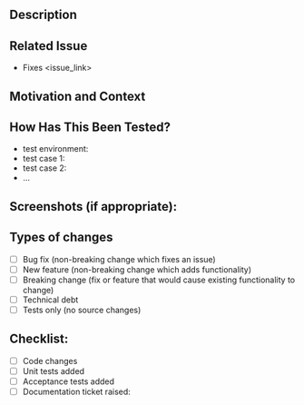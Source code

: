 <!--
Thanks for submitting a change to OpenCloud!

For fixing potential security issues please see https://opencloud.eu/security/

To make it possible for us to get your change reviewed and merged please carefully fill out the requested information below.

Please note that any kind of change needs first be submitted to the main branch which holds the next version of OpenCloud.

Please set the following labels:

- Set label "Status:Needs-Review" for review or "Status:In-Progress" if the PR still has open tasks.
- Assignment: assign to self
- Reviewers: pick at least one
-->

## Description
<!--- Describe your changes in detail -->

## Related Issue
<!--- This project only accepts pull requests related to open issues -->
<!--- If suggesting a new feature or change, please discuss it in an issue first -->
<!--- If fixing a bug, there should be an issue describing it with steps to reproduce -->
<!--- Please link to the issue here: -->
- Fixes <issue_link>

## Motivation and Context
<!--- Why is this change required? What problem does it solve? -->

## How Has This Been Tested?
<!--- Please describe in detail how you tested your changes. -->
<!--- Include details of your testing environment, and the tests you ran to -->
<!--- see how your change affects other areas of the code, etc. -->
- test environment:
- test case 1:
- test case 2:
- ...

## Screenshots (if appropriate):

## Types of changes
<!--- What types of changes does your code introduce? Put an `x` in all the boxes that apply: -->
- [ ] Bug fix (non-breaking change which fixes an issue)
- [ ] New feature (non-breaking change which adds functionality)
- [ ] Breaking change (fix or feature that would cause existing functionality to change)
- [ ] Technical debt
- [ ] Tests only (no source changes)

## Checklist:
<!-- Tick the checkboxes when done. -->
<!-- Raise documentation ticket in opencloud.github.io/ -->
- [ ] Code changes
- [ ] Unit tests added
- [ ] Acceptance tests added
- [ ] Documentation ticket raised: <link> 
